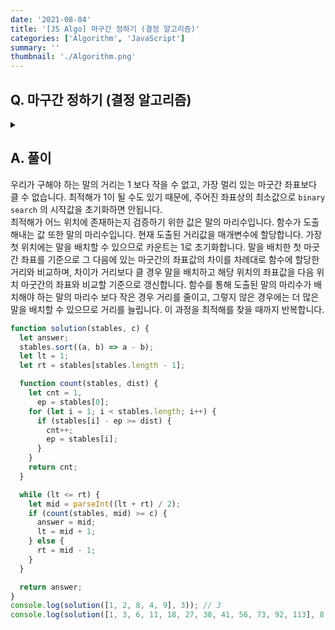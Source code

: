 ```yaml
---
date: '2021-08-04'
title: '[JS Algo] 마구간 정하기 (결정 알고리즘)'
categories: ['Algorithm', 'JavaScript']
summary: ''
thumbnail: './Algorithm.png'
---
```


## Q. 마구간 정하기 (결정 알고리즘)

<details>
<summary></summary>
<div markdown="1">       
매개변수 nums 에는 수직선상에 있는 N 개의 마굿간 좌표가 주어집니다. 매개변수 c 에는 배치해야 하는 말의 마리 수가 주어집니다. <br>
각 마구간에 한 마리의 말을 넣을 수 있고, 좌표상 가장 가까운 두 말의 거리가 최대가 되게 말을 배치했을 때, 그 거리를 반환해야 합니다.
</div>
</details>

## A. 풀이

우리가 구해야 하는 말의 거리는 1 보다 작을 수 없고, 가장 멀리 있는 마굿간 좌표보다 클 수 없습니다. 최적해가 1이 될 수도 있기 때문에, 주어진 좌표상의 최소값으로 `binary search` 의 시작값을 초기화하면 안됩니다. <br>
최적해가 어느 위치에 존재하는지 검증하기 위한 값은 말의 마리수입니다. 함수가 도출해내는 값 또한 말의 마리수입니다. 현재 도출된 거리값을 매개변수에 할당합니다. 가장 첫 위치에는 말을 배치할 수 있으므로 카운트는 1로 초기화합니다. 말을 배치한 첫 마굿간 좌표를 기준으로 그 다음에 있는 마굿간의 좌표값의 차이를 차례대로 함수에 할당한 거리와 비교하며, 차이가 거리보다 클 경우 말을 배치하고 해당 위치의 좌표값을 다음 위치 마굿간의 좌표와 비교할 기준으로 갱신합니다. 함수를 통해 도출된 말의 마리수가 배치해야 하는 말의 마리수 보다 작은 경우 거리를 줄이고, 그렇지 않은 경우에는 더 많은 말을 배치할 수 있으므로 거리를 늘립니다. 이 과정을 최적해를 찾을 때까지 반복합니다.

```javascript
function solution(stables, c) {
  let answer;
  stables.sort((a, b) => a - b);
  let lt = 1;
  let rt = stables[stables.length - 1];

  function count(stables, dist) {
    let cnt = 1,
      ep = stables[0];
    for (let i = 1; i < stables.length; i++) {
      if (stables[i] - ep >= dist) {
        cnt++;
        ep = stables[i];
      }
    }
    return cnt;
  }

  while (lt <= rt) {
    let mid = parseInt((lt + rt) / 2);
    if (count(stables, mid) >= c) {
      answer = mid;
      lt = mid + 1;
    } else {
      rt = mid - 1;
    }
  }

  return answer;
}
console.log(solution([1, 2, 8, 4, 9], 3)); // 3
console.log(solution([1, 3, 6, 11, 18, 27, 38, 41, 56, 73, 92, 113], 8)); // 10
```

